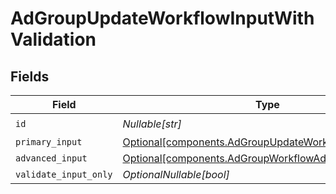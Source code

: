 # AdGroupUpdateWorkflowInputWithValidation


## Fields

| Field                                                                                                                  | Type                                                                                                                   | Required                                                                                                               | Description                                                                                                            |
| ---------------------------------------------------------------------------------------------------------------------- | ---------------------------------------------------------------------------------------------------------------------- | ---------------------------------------------------------------------------------------------------------------------- | ---------------------------------------------------------------------------------------------------------------------- |
| `id`                                                                                                                   | *Nullable[str]*                                                                                                        | :heavy_check_mark:                                                                                                     | N/A                                                                                                                    |
| `primary_input`                                                                                                        | [Optional[components.AdGroupUpdateWorkflowPrimaryInput]](../../models/components/adgroupupdateworkflowprimaryinput.md) | :heavy_minus_sign:                                                                                                     | N/A                                                                                                                    |
| `advanced_input`                                                                                                       | [Optional[components.AdGroupWorkflowAdvancedInput]](../../models/components/adgroupworkflowadvancedinput.md)           | :heavy_minus_sign:                                                                                                     | N/A                                                                                                                    |
| `validate_input_only`                                                                                                  | *OptionalNullable[bool]*                                                                                               | :heavy_minus_sign:                                                                                                     | N/A                                                                                                                    |